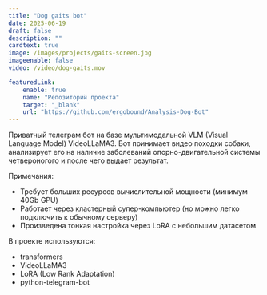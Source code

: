 ```yaml
---
title: "Dog gaits bot"
date: 2025-06-19
draft: false
description: ""
cardtext: true
image: /images/projects/gaits-screen.jpg
imageenable: false
video: /video/dog-gaits.mov

featuredLink:
    enable: true
    name: "Репозиторий проекта"
    target: "_blank"
    url: "https://github.com/ergobound/Analysis-Dog-Bot"
---
```


Приватный телеграм бот на базе мультимодальной VLM (Visual Language Model) VideoLLaMA3.
Бот принимает видео походки собаки, анализирует его на наличие заболеваний опорно-двигательной системы четвероногого и после чего выдает результат.

Примечания:
 - Требует больших ресурсов вычислительной мощности (минимум 40Gb GPU)  
 - Работает через кластерный супер-компьютер (но можно легко подключить к обычному серверу)
 - Произведена тонкая настройка через LoRA с небольшим датасетом  

В проекте используются:
 - transformers
 - VideoLLaMA3
 - LoRA (Low Rank Adaptation)
 - python-telegram-bot